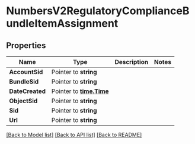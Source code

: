 # NumbersV2RegulatoryComplianceBundleItemAssignment

## Properties

Name | Type | Description | Notes
------------ | ------------- | ------------- | -------------
**AccountSid** | Pointer to **string** |  |
**BundleSid** | Pointer to **string** |  |
**DateCreated** | Pointer to [**time.Time**](time.Time.md) |  |
**ObjectSid** | Pointer to **string** |  |
**Sid** | Pointer to **string** |  |
**Url** | Pointer to **string** |  |

[[Back to Model list]](../README.md#documentation-for-models) [[Back to API list]](../README.md#documentation-for-api-endpoints) [[Back to README]](../README.md)


